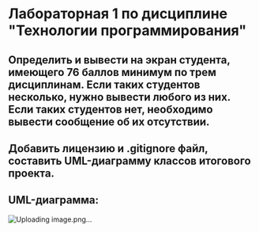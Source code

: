 # Лабораторная 1 по дисциплине "Технологии программирования"
## Определить и вывести на экран студента, имеющего 76 баллов минимум по трем дисциплинам. Если таких студентов несколько, нужно вывести любого из них. Если таких студентов нет, необходимо вывести сообщение об их отсутствии.
## Добавить лицензию и .gitignore файл, составить UML-диаграмму классов итогового проекта. 
## UML-диаграмма:
![Uploading image.png…]()



